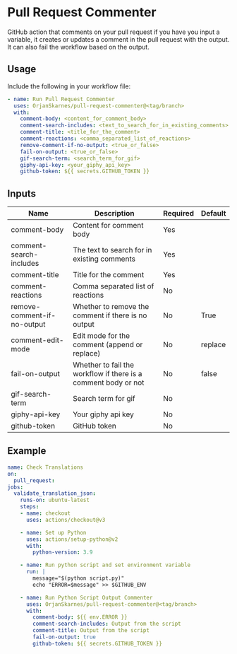 # Pull Request Commenter <br />
GitHub action that comments on your pull request if you have you input a variable, it creates or updates a comment in the pull request with the output. It can also fail the workflow based on the output.

## Usage<br />
Include the following in your workflow file:
```yaml
- name: Run Pull Request Commenter
  uses: OrjanSkarnes/pull-request-commenter@<tag/branch>
  with:
    comment-body: <content_for_comment_body>
    comment-search-includes: <text_to_search_for_in_existing_comments>
    comment-title: <title_for_the_comment>
    comment-reactions: <comma_separated_list_of_reactions>
    remove-comment-if-no-output: <true_or_false>
    fail-on-output: <true_or_false>
    gif-search-term: <search_term_for_gif>
    giphy-api-key: <your_giphy_api_key>
    github-token: ${{ secrets.GITHUB_TOKEN }}
```

## Inputs
Name | Description | Required | Default
---|---|---|-----
comment-body | Content for comment body | Yes	|
comment-search-includes |	The text to search for in existing comments |	Yes	
comment-title	| Title for the comment |	Yes	
comment-reactions | Comma separated list of reactions | No |
remove-comment-if-no-output | Whether to remove the comment if there is no output | No | True
comment-edit-mode | Edit mode for the comment (append or replace) |	No |	replace
fail-on-output |	Whether to fail the workflow if there is a comment body or not | No |	false
gif-search-term | Search term for gif | No |
giphy-api-key | Your giphy api key | No |
github-token | GitHub token | No |

## Example
```yaml
name: Check Translations
on:
  pull_request:
jobs:
  validate_translation_json:
    runs-on: ubuntu-latest
    steps:
    - name: checkout
      uses: actions/checkout@v3

    - name: Set up Python
      uses: actions/setup-python@v2
      with:
        python-version: 3.9

    - name: Run python script and set environment variable
      run: |
        message="$(python script.py)"
        echo "ERROR=$message" >> $GITHUB_ENV

    - name: Run Python Script Output Commenter
      uses: OrjanSkarnes/pull-request-commenter@<tag/branch>
      with:
        comment-body: ${{ env.ERROR }}
        comment-search-includes: Output from the script
        comment-title: Output from the script
        fail-on-output: true
        github-token: ${{ secrets.GITHUB_TOKEN }}
```
